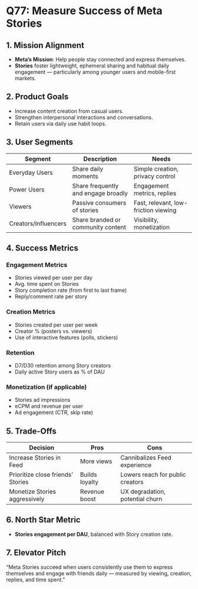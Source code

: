 # Q77: Measure Success of Meta Stories

## 1. Mission Alignment
- **Meta’s Mission**: Help people stay connected and express themselves.
- **Stories** foster lightweight, ephemeral sharing and habitual daily engagement — particularly among younger users and mobile-first markets.

## 2. Product Goals
- Increase content creation from casual users.
- Strengthen interpersonal interactions and conversations.
- Retain users via daily use habit loops.

## 3. User Segments

| Segment            | Description                          | Needs                                |
|--------------------|---------------------------------------|--------------------------------------|
| Everyday Users     | Share daily moments                   | Simple creation, privacy control     |
| Power Users        | Share frequently and engage broadly   | Engagement metrics, replies          |
| Viewers            | Passive consumers of stories          | Fast, relevant, low-friction viewing |
| Creators/Influencers | Share branded or community content  | Visibility, monetization             |

## 4. Success Metrics

### Engagement Metrics
- Stories viewed per user per day
- Avg. time spent on Stories
- Story completion rate (from first to last frame)
- Reply/comment rate per story

### Creation Metrics
- Stories created per user per week
- Creator % (posters vs. viewers)
- Use of interactive features (polls, stickers)

### Retention
- D7/D30 retention among Story creators
- Daily active Story users as % of DAU

### Monetization (if applicable)
- Stories ad impressions
- eCPM and revenue per user
- Ad engagement (CTR, skip rate)

## 5. Trade-Offs

| Decision                       | Pros                                  | Cons                                 |
|--------------------------------|---------------------------------------|--------------------------------------|
| Increase Stories in Feed       | More views                            | Cannibalizes Feed experience         |
| Prioritize close friends’ Stories | Builds loyalty                      | Lowers reach for public creators     |
| Monetize Stories aggressively  | Revenue boost                         | UX degradation, potential churn      |

## 6. North Star Metric
- **Stories engagement per DAU**, balanced with Story creation rate.

## 7. Elevator Pitch
“Meta Stories succeed when users consistently use them to express themselves and engage with friends daily — measured by viewing, creation, replies, and time spent.”
